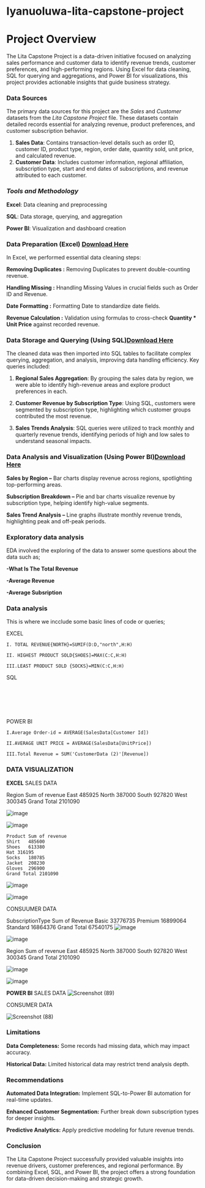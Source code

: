 # Iyanuoluwa-lita-capstone-project

# Project Overview
The Lita Capstone Project is a data-driven initiative focused on analyzing sales performance and customer data to identify revenue trends, customer preferences, and high-performing regions. Using Excel for data cleaning, SQL for querying and aggregations, and Power BI for visualizations, this project provides actionable insights that guide business strategy.


### **Data Sources**

The primary data sources for this project are the *Sales* and *Customer* datasets from the *Lita Capstone Project* file. These datasets contain detailed records essential for analyzing revenue, product preferences, and customer subscription behavior.

1. **Sales Data**: Contains transaction-level details such as order ID, customer ID, product type, region, order date, quantity sold, unit price, and calculated revenue.
2. **Customer Data**: Includes customer information, regional affiliation, subscription type, start and end dates of subscriptions, and revenue attributed to each customer.


### *Tools and Methodology*
**Excel**: Data cleaning and preprocessing

**SQL**: Data storage, querying, and aggregation

**Power BI**: Visualization and dashboard creation

### Data Preparation (Excel) [Download Here](https://microsoft-excel.en.softonic.com/)

In Excel, we performed essential data cleaning steps:

**Removing Duplicates :** Removing Duplicates  to prevent double-counting revenue.

**Handling Missing :** Hnandling Missing  Values in crucial fields such as Order ID and Revenue.

**Date Formatting :** Formatting Date  to standardize date fields.

**Revenue Calculation :**   Validation using formulas to cross-check **Quantity * Unit Price** against recorded revenue.

### **Data Storage and Querying (Using SQL)**[Download Here](https://www.microsoft.com/en-us/evalcenter/download-sql-server-2022)

The cleaned data was then imported into SQL tables to facilitate complex querying, aggregation, and analysis, improving data handling efficiency. Key queries included:

1. **Regional Sales Aggregation**: By grouping the sales data by region, we were able to identify high-revenue areas and explore product preferences in each.

2. **Customer Revenue by Subscription Type**: Using SQL, customers were segmented by subscription type, highlighting which customer groups contributed the most revenue.
 
3. **Sales Trends Analysis**: SQL queries were utilized to track monthly and quarterly revenue trends, identifying periods of high and low sales to understand seasonal impacts.

### Data Analysis and Visualization (Using Power BI)[Download Here](https://www.microsoft.com/en-us/power-platform/products/power-bi)


**Sales by Region –** Bar charts display revenue across regions, spotlighting top-performing areas.

**Subscription Breakdown –** Pie and bar charts visualize revenue by subscription type, helping identify high-value segments.

**Sales Trend Analysis –** Line graphs illustrate monthly revenue trends, highlighting peak and off-peak periods.

### Exploratory data analysis

 EDA involved the exploring of the data to answer some questions  about the data such as;

**-What Is The Total Revenue** 

**-Average Revenue**

**-Average Subsription**

### Data analysis
This is where we incclude some basic lines of code or queries;

EXCEL
```EXCEL
I. TOTAL REVENUE{NORTH}=SUMIF(D:D,"north",H:H)

II. HIGHEST PRODUCT SOLD{SHOES]=MAX(C:C,H:H)

III.LEAST PRODUCT SOLD {SOCKS}=MIN(C:C,H:H)
```
SQL
```SQL







```

POWER BI
```POWER BI
I.Average Order-id = AVERAGE(SalesData[Customer Id])

II.AVERAGE UNIT PRICE = AVERAGE(SalesData[UnitPrice])

III.Total Revenue = SUM('CustomerData (2)'[Revenue])
```

### **DATA VISUALIZATION**

**EXCEL** SALES DATA 

Region	Sum of revenue
East	485925
North	387000
South	927820
West	300345
Grand Total	2101090
	
	
![image](https://github.com/user-attachments/assets/38ad2323-78e7-4254-9c00-eeb309a3c164)



















![image](https://github.com/user-attachments/assets/f64a1015-79bf-4dab-9dd1-9c71b801671c)



	Product	Sum of revenue
	Shirt	485600
	Shoes	613380
	Hat	316195
	Socks	180785
	Jacket	208230
	Gloves	296900
	Grand Total	2101090
		
![image](https://github.com/user-attachments/assets/587729b9-d4e3-4d83-8ce4-5edb080cca19)

								
![image](https://github.com/user-attachments/assets/d0d2038a-1e8f-4715-953c-38114770b1a2)



CONSUUMER DATA
	
SubscriptionType	Sum of Revenue
Basic	33776735
Premium	16899064
Standard	16864376
Grand Total	67540175
![image](https://github.com/user-attachments/assets/f92c0d33-ac93-45c8-ae4d-be1850644ab6)

								
								
								
								
								
								
								
								
								
								
								
								
								
								
								
								
								
![image](https://github.com/user-attachments/assets/0301521d-d4d3-42e9-b185-5fe3f5e33b72)

	
Region	Sum of revenue
East	485925
North	387000
South	927820
West	300345
Grand Total	2101090
	
![image](https://github.com/user-attachments/assets/feb35a30-59d4-46d4-abbc-38daca8f2f65)

















![image](https://github.com/user-attachments/assets/9f1a75d7-858d-4c58-ae57-59325995fd9f)


**POWER BI**
SALES DATA
![Screenshot (89)](https://github.com/user-attachments/assets/7b8c9a20-6207-4be1-9350-ed5d88958a9a)

CONSUMER DATA

![Screenshot (88)](https://github.com/user-attachments/assets/acaca69c-8fe2-497b-a8cb-ae001a03a52d)












































### **Limitations**
**Data Completeness:** Some records had missing data, which may impact accuracy.

**Historical Data:** Limited historical data may restrict trend analysis depth.

### Recommendations 
**Automated Data Integration:** Implement SQL-to-Power BI automation for real-time updates.

**Enhanced Customer Segmentation:** Further break down subscription types for deeper insights.

**Predictive Analytics:** Apply predictive modeling for future revenue trends.

### Conclusion 
The Lita Capstone Project successfully provided valuable insights into revenue drivers, customer preferences, and regional performance. By combining Excel, SQL, and Power BI, the project offers a strong foundation for data-driven decision-making and strategic growth.


